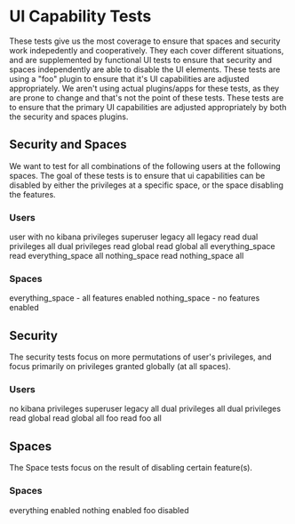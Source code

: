 # UI Capability Tests
These tests give us the most coverage to ensure that spaces and security work indepedently and cooperatively. They each cover different situations, and are supplemented by functional UI tests to ensure that security and spaces independently are able to disable the UI elements. These tests are using a "foo" plugin to ensure that it's UI capabilities are adjusted appropriately. We aren't using actual plugins/apps for these tests, as they are prone to change and that's not the point of these tests. These tests are to ensure that the primary UI capabilities are adjusted appropriately by both the security and spaces plugins.

## Security and Spaces

We want to test for all combinations of the following users at the following spaces. The goal of these tests is to ensure that ui capabilities can be disabled by either the privileges at a specific space, or the space disabling the features.

### Users
user with no kibana privileges
superuser
legacy all
legacy read
dual privileges all
dual privileges read
global read
global all
everything_space read
everything_space all
nothing_space read
nothing_space all

### Spaces
everything_space - all features enabled
nothing_space - no features enabled

## Security

The security tests focus on more permutations of user's privileges, and focus primarily on privileges granted globally (at all spaces).

### Users
no kibana privileges
superuser
legacy all
dual privileges all
dual privileges read
global read
global all
foo read
foo all

## Spaces

The Space tests focus on the result of disabling certain feature(s).

### Spaces
everything enabled
nothing enabled
foo disabled

